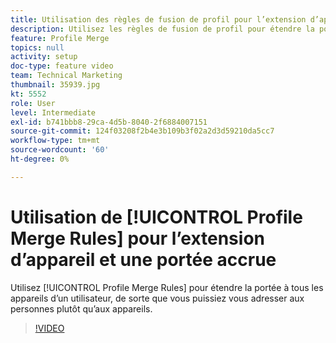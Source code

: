 ```yaml
---
title: Utilisation des règles de fusion de profil pour l’extension d’appareil et une portée accrue
description: Utilisez les règles de fusion de profil pour étendre la portée à tous les appareils d’un utilisateur, de sorte que vous puissiez vous adresser aux personnes plutôt qu’aux appareils.
feature: Profile Merge
topics: null
activity: setup
doc-type: feature video
team: Technical Marketing
thumbnail: 35939.jpg
kt: 5552
role: User
level: Intermediate
exl-id: b741bbb8-29ca-4d5b-8040-2f6884007151
source-git-commit: 124f03208f2b4e3b109b3f02a2d3d59210da5cc7
workflow-type: tm+mt
source-wordcount: '60'
ht-degree: 0%

---
```


# Utilisation de [!UICONTROL Profile Merge Rules] pour l’extension d’appareil et une portée accrue

Utilisez [!UICONTROL Profile Merge Rules] pour étendre la portée à tous les appareils d’un utilisateur, de sorte que vous puissiez vous adresser aux personnes plutôt qu’aux appareils.

>[!VIDEO](https://video.tv.adobe.com/v/35939/?quality=12&learn=on)
